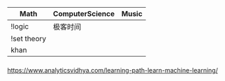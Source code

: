 | Math | ComputerScience | Music |
|------|-----------------|-------|
|!logic|极客时间||
|!set theory|||
|khan|||


###
https://www.analyticsvidhya.com/learning-path-learn-machine-learning/

